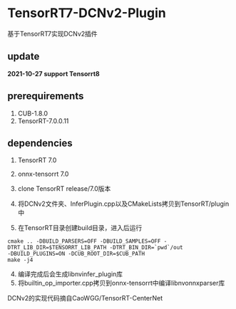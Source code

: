 # TensorRT7-DCNv2-Plugin
基于TensorRT7实现DCNv2插件

## update
**2021-10-27 support Tensorrt8**

## prerequirements
1. CUB-1.8.0
2. TensorRT-7.0.0.11

## dependencies
1. TensorRT 7.0
2. onnx-tensorrt 7.0

1. clone TensorRT release/7.0版本
2. 将DCNv2文件夹、InferPlugin.cpp以及CMakeLists拷贝到TensorRT/plugin中
3. 在TensorRT目录创建build目录，进入后运行
```
cmake .. -DBUILD_PARSERS=OFF -DBUILD_SAMPLES=OFF -DTRT_LIB_DIR=$TENSORRT_LIB_PATH -DTRT_BIN_DIR=`pwd`/out
-DBUILD_PLUGINS=ON -DCUB_ROOT_DIR=$CUB_PATH
make -j4
```
4. 编译完成后会生成libnvinfer_plugin库
5. 将builtin_op_importer.cpp拷贝到onnx-tensorrt中编译libnvonnxparser库

DCNv2的实现代码摘自CaoWGG/TensorRT-CenterNet
